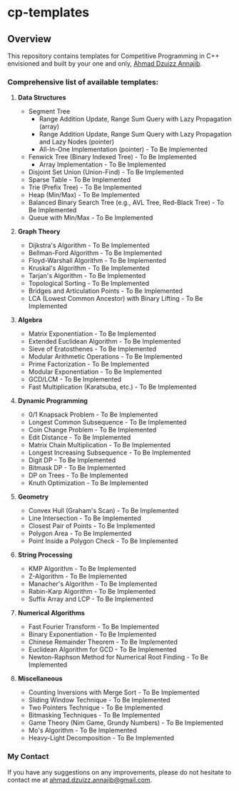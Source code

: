 # cp-templates

## Overview
This repository contains templates for Competitive Programming in C++ envisioned and built by your one and only, [Ahmad Dzuizz Annajib](https://dzuizz.com/).

### Comprehensive list of available templates:
1. **Data Structures**
    - Segment Tree
        - Range Addition Update, Range Sum Query with Lazy Propagation (array)
        - Range Addition Update, Range Sum Query with Lazy Propagation and Lazy Nodes (pointer)
        - All-In-One Implementation (pointer) - To Be Implemented
    - Fenwick Tree (Binary Indexed Tree) - To Be Implemented
        - Array Implementation - To Be Implemented
    - Disjoint Set Union (Union-Find) - To Be Implemented
    - Sparse Table - To Be Implemented
    - Trie (Prefix Tree) - To Be Implemented
    - Heap (Min/Max) - To Be Implemented
    - Balanced Binary Search Tree (e.g., AVL Tree, Red-Black Tree) - To Be Implemented
    - Queue with Min/Max - To Be Implemented

2. **Graph Theory**
    - Dijkstra's Algorithm - To Be Implemented
    - Bellman-Ford Algorithm - To Be Implemented
    - Floyd-Warshall Algorithm - To Be Implemented
    - Kruskal's Algorithm - To Be Implemented
    - Tarjan's Algorithm - To Be Implemented
    - Topological Sorting - To Be Implemented
    - Bridges and Articulation Points - To Be Implemented
    - LCA (Lowest Common Ancestor) with Binary Lifting - To Be Implemented

3. **Algebra**
    - Matrix Exponentiation - To Be Implemented
    - Extended Euclidean Algorithm - To Be Implemented
    - Sieve of Eratosthenes - To Be Implemented
    - Modular Arithmetic Operations - To Be Implemented
    - Prime Factorization - To Be Implemented
    - Modular Exponentiation - To Be Implemented
    - GCD/LCM - To Be Implemented
    - Fast Multiplication (Karatsuba, etc.) - To Be Implemented

4. **Dynamic Programming**
    - 0/1 Knapsack Problem - To Be Implemented
    - Longest Common Subsequence - To Be Implemented
    - Coin Change Problem - To Be Implemented
    - Edit Distance - To Be Implemented
    - Matrix Chain Multiplication - To Be Implemented
    - Longest Increasing Subsequence - To Be Implemented
    - Digit DP - To Be Implemented
    - Bitmask DP - To Be Implemented
    - DP on Trees - To Be Implemented
    - Knuth Optimization - To Be Implemented

5. **Geometry**
    - Convex Hull (Graham's Scan) - To Be Implemented
    - Line Intersection - To Be Implemented
    - Closest Pair of Points - To Be Implemented
    - Polygon Area - To Be Implemented
    - Point Inside a Polygon Check - To Be Implemented

6. **String Processing**
    - KMP Algorithm - To Be Implemented
    - Z-Algorithm - To Be Implemented
    - Manacher's Algorithm - To Be Implemented
    - Rabin-Karp Algorithm - To Be Implemented
    - Suffix Array and LCP - To Be Implemented

7. **Numerical Algorithms**
    - Fast Fourier Transform - To Be Implemented
    - Binary Exponentiation - To Be Implemented
    - Chinese Remainder Theorem - To Be Implemented
    - Euclidean Algorithm for GCD - To Be Implemented
    - Newton-Raphson Method for Numerical Root Finding - To Be Implemented

8. **Miscellaneous**
    - Counting Inversions with Merge Sort - To Be Implemented
    - Sliding Window Technique - To Be Implemented
    - Two Pointers Technique - To Be Implemented
    - Bitmasking Techniques - To Be Implemented
    - Game Theory (Nim Game, Grundy Numbers) - To Be Implemented
    - Mo's Algorithm - To Be Implemented
    - Heavy-Light Decomposition - To Be Implemented


### My Contact
If you have any suggestions on any improvements, please do not hesitate to contact me at [ahmad.dzuizz.annajib@gmail.com](mailto:ahmad.dzuizz.annajib@gmail.com).